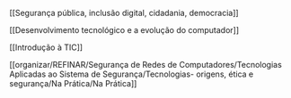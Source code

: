 [[Segurança pública, inclusão digital, cidadania, democracia]]

[[Desenvolvimento tecnológico e a evolução do computador]]

[[Introdução à TIC]]

[[organizar/REFINAR/Segurança de Redes de Computadores/Tecnologias Aplicadas ao Sistema de Segurança/Tecnologias- origens, ética e segurança/Na Prática/Na Prática]]